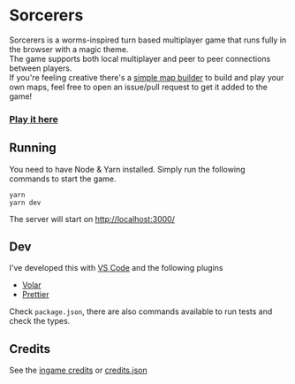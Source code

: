 # Sorcerers

Sorcerers is a worms-inspired turn based multiplayer game that runs fully in the browser with a magic theme.\
The game supports both local multiplayer and peer to peer connections between players.\
If you're feeling creative there's a [simple map builder](https://lorgan3.github.io/sorcerers/#/builder) to build and play your own maps, feel free to open an issue/pull request to get it added to the game!

### [Play it here](https://lorgan3.github.io/sorcerers/)

## Running

You need to have Node & Yarn installed. Simply run the following commands to start the game.

```
yarn
yarn dev
```

The server will start on [http://localhost:3000/](http://localhost:3000/)

## Dev

I've developed this with [VS Code](https://code.visualstudio.com/) and the following plugins

- [Volar](https://marketplace.visualstudio.com/items?itemName=Vue.volar)
- [Prettier](https://marketplace.visualstudio.com/items?itemName=esbenp.prettier-vscode)

Check `package.json`, there are also commands available to run tests and check the types.

## Credits

See the [ingame credits](https://lorgan3.github.io/sorcerers/#/credits) or [credits.json](credits.json)
